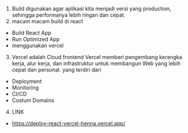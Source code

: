 1. Build digunakan agar aplikasi kita menjadi versi yang production, sehingga performanya lebih ringan dan cepat.
2. macam macam build di react

- Build React App
- Run Optimized App
- menggunakan vercel

3. Vercel adalah Cloud frontend Vercel memberi pengembang kerangka kerja, alur kerja, dan infrastruktur untuk membangun Web yang lebih cepat dan personal. yang terdiri dari

- Deployment
- Monitoring
- CI/CD
- Costum Domains

4. LINK

- https://deploy-react-vercel-henna.vercel.app/
